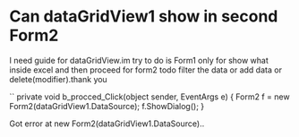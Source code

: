 
# Can dataGridView1 show in second Form2

I need guide for dataGridView.im try to do is Form1 only for show what inside excel and then proceed for form2 todo filter the data or add data or delete(modifier).thank you


``
 private void b_procced_Click(object sender, EventArgs e)
    {
        Form2 f = new Form2(dataGridView1.DataSource);
        f.ShowDialog();
       }

        

Got error at new Form2(dataGridView1.DataSource)..



        